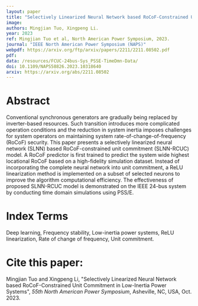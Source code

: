 ```yaml
---
layout: paper
title: "Selectively Linearized Neural Network based RoCoF-Constrained Unit Commitment in Low-Inertia Power Systems"
image: 
authors: Mingjian Tuo, Xingpeng Li.
year: 2023
ref: Mingjian Tuo et al, North American Power Symposium, 2023.
journal: "IEEE North American Power Symposium (NAPS)"
webpdf: https://arxiv.org/ftp/arxiv/papers/2211/2211.08502.pdf
pdf: 
data: /resources/FCUC-24bus-Sys_PSSE-TimeDmn-Data/
doi: 10.1109/NAPS58826.2023.10318640
arxiv: https://arxiv.org/abs/2211.08502
---
```


# Abstract
Conventional synchronous generators are gradually being replaced by inverter-based resources. Such transition introduces more complicated operation conditions and the reduction in system inertia imposes challenges for system operators on maintaining system rate-of-change-of-frequency (RoCoF) security. This paper presents a selectively linearized neural network (SLNN) based RoCoF-constrained unit commitment (SLNN-RCUC) model. A RoCoF predictor is first trained to predict the system wide highest locational RoCoF based on a high-fidelity simulation dataset. Instead of incorporating the complete neural network into unit commitment, a ReLU linearization method is implemented on a subset of selected neurons to improve the algorithm computational efficiency. The effectiveness of proposed SLNN-RCUC model is demonstrated on the IEEE 24-bus system by conducting time domain simulations using PSS/E.

# Index Terms
Deep learning, Frequency stability, Low-inertia power systems, ReLU linearization, Rate of change of frequency, Unit commitment.

# Cite this paper:
Mingjian Tuo and Xingpeng Li, "Selectively Linearized Neural Network based RoCoF-Constrained Unit Commitment in Low-Inertia Power Systems", *55th North American Power Symposium*, Asheville, NC, USA, Oct. 2023.
